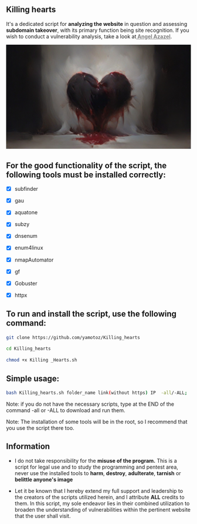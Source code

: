 ## Killing hearts
It's a dedicated script for **analyzing the website** in question and assessing **subdomain takeover**, with its primary function being site recognition. If you wish to conduct a vulnerability analysis, take a look at<a style="color: grey" href="https://github.com/yamotoz/Angel_Azazel"><b> Angel Azazel</b></a>.


<img src="src/heart.jpg">

## For the good functionality of the script, the following tools must be installed correctly:


- [x] subfinder
- [x] gau
- [x] aquatone
- [x] subzy
- [x] dnsenum
- [x] enum4linux
- [x] nmapAutomator
- [x] gf
- [x] Gobuster
- [x] httpx




 ## To run and install the script, use the following command:
```bash                          
git clone https://github.com/yamotoz/Killing_hearts
```
```bash
cd Killing_hearts
```
```bash
chmod +x Killing _Hearts.sh
```


## Simple usage:

```bash
bash Killing_hearts.sh folder_name link(without https) IP  -all/-ALL;
```



Note: if you do not have the necessary scripts, type at the END of the command -all or -ALL to download and run them.


Note: The installation of some tools will be in the root, so I recommend
that you use the script there too.



## Information
-  I do not take responsibility for the **misuse of the program.** This is a script for legal use and to study the programming and pentest area, never use the installed tools to **harm**, **destroy**, **adulterate**, **tarnish** or **belittle anyone's image**

-  Let it be known that I hereby extend my full support and leadership to the creators of the scripts utilized herein, and I attribute **ALL** credits to them. In this script, my sole endeavor lies in their combined utilization to broaden the understanding of vulnerabilities within the pertinent website that the user shall visit.